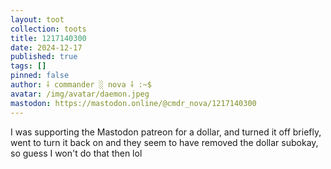 ```yaml
---
layout: toot
collection: toots
title: 1217140300
date: 2024-12-17
published: true
tags: []
pinned: false
author: ⸸ commander ░ nova ⸸ :~$
avatar: /img/avatar/daemon.jpeg
mastodon: https://mastodon.online/@cmdr_nova/1217140300
---
```


I was supporting the Mastodon patreon for a dollar, and turned it off briefly, went to turn it back on and they seem to have removed the dollar subokay, so guess I won't do that then lol
